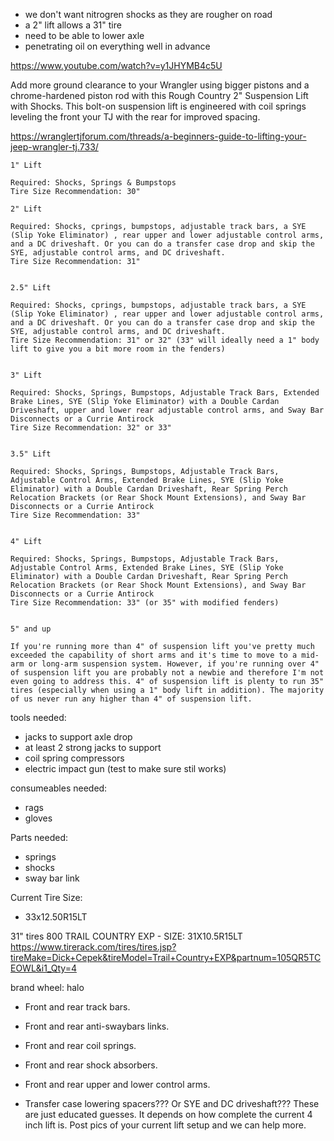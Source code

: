 + we don't want nitrogren shocks as they are rougher on road 
+ a 2" lift allows a 31" tire 
+ need to be able to lower axle 
+ penetrating oil on everything well in advance 

https://www.youtube.com/watch?v=y1JHYMB4c5U

Add more ground clearance to your Wrangler using bigger pistons and a chrome-hardened piston rod with this Rough Country 2" Suspension Lift with Shocks. This bolt-on suspension lift is engineered with coil springs leveling the front your TJ with the rear for improved spacing. 


https://wranglertjforum.com/threads/a-beginners-guide-to-lifting-your-jeep-wrangler-tj.733/

```
1" Lift

Required: Shocks, Springs & Bumpstops
Tire Size Recommendation: 30"

2" Lift

Required: Shocks, cprings, bumpstops, adjustable track bars, a SYE (Slip Yoke Eliminator) , rear upper and lower adjustable control arms, and a DC driveshaft. Or you can do a transfer case drop and skip the SYE, adjustable control arms, and DC driveshaft.
Tire Size Recommendation: 31"


2.5" Lift

Required: Shocks, cprings, bumpstops, adjustable track bars, a SYE (Slip Yoke Eliminator) , rear upper and lower adjustable control arms, and a DC driveshaft. Or you can do a transfer case drop and skip the SYE, adjustable control arms, and DC driveshaft.
Tire Size Recommendation: 31" or 32" (33" will ideally need a 1" body lift to give you a bit more room in the fenders)


3" Lift

Required: Shocks, Springs, Bumpstops, Adjustable Track Bars, Extended Brake Lines, SYE (Slip Yoke Eliminator) with a Double Cardan Driveshaft, upper and lower rear adjustable control arms, and Sway Bar Disconnects or a Currie Antirock
Tire Size Recommendation: 32" or 33"


3.5" Lift

Required: Shocks, Springs, Bumpstops, Adjustable Track Bars, Adjustable Control Arms, Extended Brake Lines, SYE (Slip Yoke Eliminator) with a Double Cardan Driveshaft, Rear Spring Perch Relocation Brackets (or Rear Shock Mount Extensions), and Sway Bar Disconnects or a Currie Antirock
Tire Size Recommendation: 33"


4" Lift

Required: Shocks, Springs, Bumpstops, Adjustable Track Bars, Adjustable Control Arms, Extended Brake Lines, SYE (Slip Yoke Eliminator) with a Double Cardan Driveshaft, Rear Spring Perch Relocation Brackets (or Rear Shock Mount Extensions), and Sway Bar Disconnects or a Currie Antirock
Tire Size Recommendation: 33" (or 35" with modified fenders)


5" and up

If you're running more than 4" of suspension lift you've pretty much exceeded the capability of short arms and it's time to move to a mid-arm or long-arm suspension system. However, if you're running over 4" of suspension lift you are probably not a newbie and therefore I'm not even going to address this. 4" of suspension lift is plenty to run 35" tires (especially when using a 1" body lift in addition). The majority of us never run any higher than 4" of suspension lift.

```

tools needed: 
+ jacks to support axle drop
+ at least 2 strong jacks to support 
+ coil spring compressors 
+ electric impact gun (test to make sure stil works)


consumeables needed:
+ rags
+ gloves

Parts needed:
+ springs
+ shocks 
+ sway bar link

Current Tire Size:
+ 33x12.50R15LT


31" tires
800
TRAIL COUNTRY EXP - SIZE: 31X10.5R15LT
https://www.tirerack.com/tires/tires.jsp?tireMake=Dick+Cepek&tireModel=Trail+Country+EXP&partnum=105QR5TCEOWL&i1_Qty=4

brand wheel: halo 

+ Front and rear track bars.
+ Front and rear anti-swaybars links. 
+ Front and rear coil springs.
+ Front and rear shock absorbers. 
+ Front and rear upper and lower control arms. 




+ Transfer case lowering spacers??? 
Or SYE and DC driveshaft??? 
These are just educated guesses. It depends on how complete the current 4 inch lift is. Post pics of your current lift setup and we can help more.
